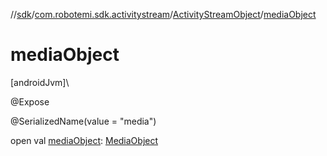 //[sdk](../../../index.md)/[com.robotemi.sdk.activitystream](../index.md)/[ActivityStreamObject](index.md)/[mediaObject](media-object.md)

# mediaObject

[androidJvm]\

@Expose

@SerializedName(value = &quot;media&quot;)

open val [mediaObject](media-object.md): [MediaObject](../../com.robotemi.sdk/-media-object/index.md)
